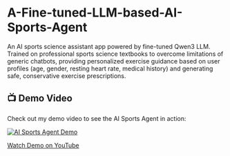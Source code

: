 # A-Fine-tuned-LLM-based-AI-Sports-Agent
An AI sports science assistant app powered by fine-tuned Qwen3 LLM. Trained on professional sports science textbooks to overcome limitations of generic chatbots, providing personalized exercise guidance based on user profiles (age, gender, resting heart rate, medical history) and generating safe, conservative exercise prescriptions.



## 📺 Demo Video

Check out my demo video to see the AI Sports Agent in action:

[![AI Sports Agent Demo](https://img.youtube.com/vi/nuAzG9Ll8qQ/maxresdefault.jpg)](https://www.youtube.com/shorts/nuAzG9Ll8qQ)

[Watch Demo on YouTube](https://www.youtube.com/shorts/nuAzG9Ll8qQ)


